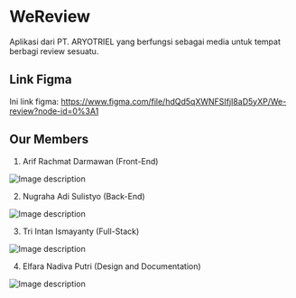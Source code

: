 # WeReview
Aplikasi dari PT. ARYOTRIEL yang berfungsi sebagai media untuk tempat berbagi review sesuatu.


## Link Figma
Ini link figma: https://www.figma.com/file/hdQd5qXWNFSIfjI8aD5yXP/We-review?node-id=0%3A1


## Our Members
1. Arif Rachmat Darmawan (Front-End)

![Image description](https://1.bp.blogspot.com/-MmXoXvqLR5A/XiEvsMWlRLI/AAAAAAAAB-c/cdX3dRHHyZgHRwN8OExTjFmeZzLwBOalACEwYBhgL/s1600/foto-arif.jpg)

2. Nugraha Adi Sulistyo (Back-End)

![Image description](https://1.bp.blogspot.com/-kndNcmxih9s/XiEvmg-ifhI/AAAAAAAAB-Y/qXOqwfemJx4uwKMcQj70vZ6oRRgKOk6VgCNcBGAsYHQ/s1600/pemanjat.jpg)

3. Tri Intan Ismayanty (Full-Stack)

![Image description](https://1.bp.blogspot.com/-nkeN75ZoIOs/XiEvsN36FFI/AAAAAAAAB-g/n9tImCFfcB06OrWt0ML8bXeYwIpOfa4MgCEwYBhgL/s1600/foto-intan.jpg)

4. Elfara Nadiva Putri (Design and Documentation)

![Image description](https://1.bp.blogspot.com/-C3udkNSoAzc/XiEvsCSgFzI/AAAAAAAAB-k/a0ISguPy6rUCwYVNKsDTCxkE6I7hAoTIwCNcBGAsYHQ/s1600/foto-elfara.jpg)

